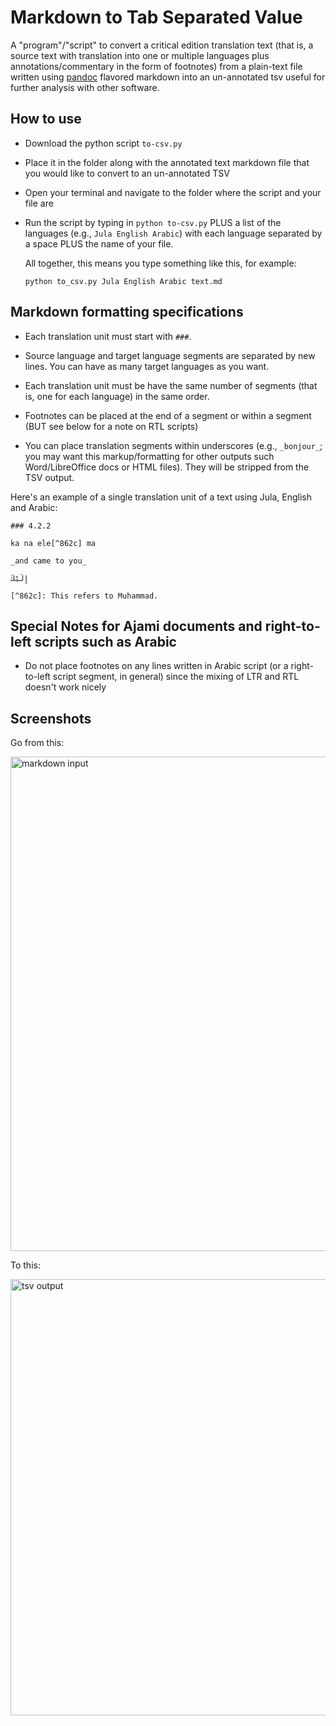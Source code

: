 # Markdown to Tab Separated Value

A "program"/"script" to convert a critical edition translation text (that is, a source text with translation into one or multiple languages plus annotations/commentary in the form of footnotes) from a plain-text file written using [pandoc](https://pandoc.org/) flavored markdown into an un-annotated tsv useful for further analysis with other software.

## How to use

- Download the python script `to-csv.py`

- Place it in the folder along with the annotated text markdown file that you would like to convert to an un-annotated TSV

- Open your terminal and navigate to the folder where the script and your file are

- Run the script by typing in `python to-csv.py` PLUS a list of the languages (e.g., `Jula English Arabic`) with each language separated by a space PLUS the name of your file.

  All together, this means you type something like this, for example:
  
  `python to_csv.py Jula English Arabic text.md`

## Markdown formatting specifications

- Each translation unit must start with `###`. 

- Source language and target language segments are separated by new lines. You can have as many target languages as you want. 

- Each translation unit must be have the same number of segments (that is, one for each language) in the same order.

- Footnotes can be placed at the end of a segment or within a segment (BUT see below for a note on RTL scripts)

- You can place translation segments within underscores (e.g., `_bonjour_`; you may want this markup/formatting for other outputs such Word/LibreOffice docs or HTML files). They will be stripped from the TSV output.


Here's an example of a single translation unit of a text using Jula, English and Arabic:

   ```
   ### 4.2.2
   
   ka na ele[^862c] ma
   
   _and came to you_
   
   إِلَيْكَ
   
   [^862c]: This refers to Muhammad.
   ```

## Special Notes for Ajami documents and right-to-left scripts such as Arabic

- Do not place footnotes on any lines written in Arabic script (or a right-to-left script segment, in general) since the mixing of LTR and RTL doesn't work nicely

## Screenshots

Go from this:

<img width="791" alt="markdown input" src="https://user-images.githubusercontent.com/6858318/78091543-61b2a480-738a-11ea-90eb-0b6323ae83ae.png">

To this:

<img width="698" alt="tsv output" src="https://user-images.githubusercontent.com/6858318/78091554-68411c00-738a-11ea-8e4a-d81fb4b29e1c.png">
